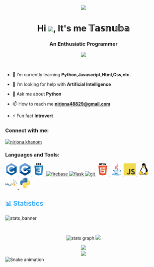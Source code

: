 <p align="center">
  <img src="https://steamuserimages-a.akamaihd.net/ugc/987884882627897716/C93D0286765DEE129571DE5CFAE5EC69E3F9294F/" width="1020">
</p>


<h1 align="center">Hi <img src="https://i.pinimg.com/originals/c1/e9/51/c1e95172d8c115d66148cb9ad68c1c74.gif" width="30">, It's me 𝕋𝕒𝕤𝕟𝕦𝕓𝕒</h1>
<h3 align="center">An Enthusiatic Programmer</h3>

<p align="center">
  <img src="https://media1.giphy.com/media/JTVWACMOESFcA1oewp/giphy.gif?cid=6c09b9521df2da746ec4808d068ed0b593728cf022b582c1&rid=giphy.gif&ct=s" width="190">
</p>

<!-- <a href="https://ibb.co/LzjLpzN"><img src="https://i.ibb.co/zh9yfh6/github-header-image-1.png" alt="github-header-image-1" border="0" width="700"</a>
<img align="right" alt="Coding" width="400" src="https://media1.giphy.com/media/JTVWACMOESFcA1oewp/giphy.gif?cid=6c09b9521df2da746ec4808d068ed0b593728cf022b582c1&rid=giphy.gif&ct=s">
<img src="https://media.tenor.com/74l5y1hUdtwAAAAj/pokemon.gif" width="160">
<img align="right" alt="Coding" width="300" src="https://steamuserimages-a.akamaihd.net/ugc/1631947648964785474/81CBA15178466DD47195A239232202E78987B714/?imw=637&imh=358&ima=fit&impolicy=Letterbox&imcolor=%23000000&letterbox=true"> -->


<p align="left"> <a href="https://twitter.com/" target="blank"><img src="https://img.shields.io/twitter/follow/?logo=twitter&style=for-the-badge" alt="" /></a> </p>

- 🌱 I’m currently learning **Python,Javascript,Html,Css,etc.**

- 🤝 I’m looking for help with **Artificial Intelligence**

- 💬 Ask me about **Python**

- 📫 How to reach me **nirjona48829@gmail.com**

- ⚡ Fun fact **Introvert**

<h3 align="left">Connect with me:</h3>
<p align="left">
<a href="https://fb.com/nirjona khanom" target="blank"><img align="center" src="https://raw.githubusercontent.com/rahuldkjain/github-profile-readme-generator/master/src/images/icons/Social/facebook.svg" alt="nirjona khanom" height="30" width="40" /></a>
</p>

<h3 align="left">Languages and Tools:</h3>
<p align="left"> <a href="https://www.cprogramming.com/" target="_blank" rel="noreferrer"> <img src="https://raw.githubusercontent.com/devicons/devicon/master/icons/c/c-original.svg" alt="c" width="40" height="40"/> </a> <a href="https://www.w3schools.com/cpp/" target="_blank" rel="noreferrer"> <img src="https://raw.githubusercontent.com/devicons/devicon/master/icons/cplusplus/cplusplus-original.svg" alt="cplusplus" width="40" height="40"/> </a> <a href="https://www.w3schools.com/css/" target="_blank" rel="noreferrer"> <img src="https://raw.githubusercontent.com/devicons/devicon/master/icons/css3/css3-original-wordmark.svg" alt="css3" width="40" height="40"/> </a> <a href="https://firebase.google.com/" target="_blank" rel="noreferrer"> <img src="https://www.vectorlogo.zone/logos/firebase/firebase-icon.svg" alt="firebase" width="40" height="40"/> </a> <a href="https://flask.palletsprojects.com/" target="_blank" rel="noreferrer"> <img src="https://www.vectorlogo.zone/logos/pocoo_flask/pocoo_flask-icon.svg" alt="flask" width="40" height="40"/> </a> <a href="https://git-scm.com/" target="_blank" rel="noreferrer"> <img src="https://www.vectorlogo.zone/logos/git-scm/git-scm-icon.svg" alt="git" width="40" height="40"/> </a> <a href="https://www.w3.org/html/" target="_blank" rel="noreferrer"> <img src="https://raw.githubusercontent.com/devicons/devicon/master/icons/html5/html5-original-wordmark.svg" alt="html5" width="40" height="40"/> </a> <a href="https://www.java.com" target="_blank" rel="noreferrer"> <img src="https://raw.githubusercontent.com/devicons/devicon/master/icons/java/java-original.svg" alt="java" width="40" height="40"/> </a> <a href="https://developer.mozilla.org/en-US/docs/Web/JavaScript" target="_blank" rel="noreferrer"> <img src="https://raw.githubusercontent.com/devicons/devicon/master/icons/javascript/javascript-original.svg" alt="javascript" width="40" height="40"/> </a> <a href="https://www.linux.org/" target="_blank" rel="noreferrer"> <img src="https://raw.githubusercontent.com/devicons/devicon/master/icons/linux/linux-original.svg" alt="linux" width="40" height="40"/> </a> <a href="https://www.mysql.com/" target="_blank" rel="noreferrer"> <img src="https://raw.githubusercontent.com/devicons/devicon/master/icons/mysql/mysql-original-wordmark.svg" alt="mysql" width="40" height="40"/> </a> <a href="https://www.python.org" target="_blank" rel="noreferrer"> <img src="https://raw.githubusercontent.com/devicons/devicon/master/icons/python/python-original.svg" alt="python" width="40" height="40"/> </a> </p>

<!-- <p><img align="left" src="https://github-readme-stats.vercel.app/api/top-langs?username=Tasnuba106&show_icons=true&locale=en&layout=compact" alt="Tasnuba106" /></p> -->

<!-- Statistics -->

<h2 style="color: #44AEFB">📊 Statistics</h2>

![stats_banner](https://user-images.githubusercontent.com/78341798/194534778-d662496c-ae00-4e8d-ae9b-b90912054e7f.gif)

<!-- Begin Stats Cards -->
<!-- Resources:  -->
<!-- Github & Languages Stats: https://github.com/anuraghazra/github-readme-stats --> 
<!-- Streak Stats: https://github.com/denvercoder1/github-readme-streak-stats -->
<!-- Change the value after ?username= to your GitHub username. -->
<br clear="both">

<div class="stats" align="center">
  
  <img src="https://github-readme-stats.vercel.app/api?hide_title=false&hide_rank=false&show_icons=true&include_all_commits=true&count_private=true&disable_animations=false&theme=algolia&locale=en&border_radius=20&username=Tasnuba106" alt="stats graph" height="150"/> <img src="https://github-readme-stats.vercel.app/api/top-langs/?username=Tasnuba106&locale=en&layout=compact&show_icons=true&theme=algolia&border_radius=20" height="150"/>
  
  <img src="https://streak-stats.demolab.com?user=Tasnuba106&count_public=true&theme=algolia&border_radius=20" height="170"/>
  <br>
  <img src="https://stats.quine.sh/Tasnuba106/github?theme=dark" height="290"/>

  </div>
<!--  End Stats Cards -->

 <img src="https://raw.githubusercontent.com/Tasnuba106/Tasnuba106/output/snake.svg" alt="Snake animation" />

